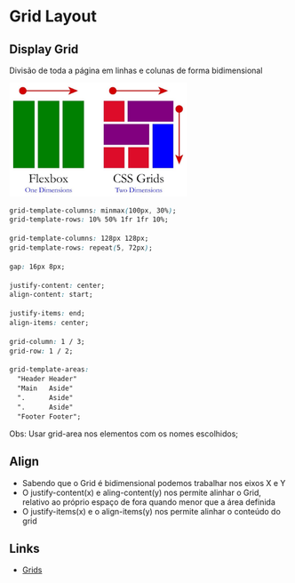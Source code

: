 # Grid Layout

## Display Grid

Divisão de toda a página em linhas e colunas de forma bidimensional

<!-- ![flex vs grid](./images/flex-vs-grid.jpg) -->
<img src="./images/flex-vs-grid.jpg" alt="flex vs grid" width="320">


```css
grid-template-columns: minmax(100px, 30%);
grid-template-rows: 10% 50% 1fr 1fr 10%;

grid-template-columns: 128px 128px;
grid-template-rows: repeat(5, 72px);

gap: 16px 8px;

justify-content: center;
align-content: start;

justify-items: end;
align-items: center;

grid-column: 1 / 3;
grid-row: 1 / 2;

grid-template-areas:
  "Header Header"
  "Main   Aside"
  ".      Aside"
  ".      Aside"
  "Footer Footer";
```

Obs: Usar grid-area nos elementos com os nomes escolhidos;

## Align

- Sabendo que o Grid é bidimensional podemos trabalhar nos eixos X e Y
- O justify-content(x) e aling-content(y) nos permite alinhar o Grid, relativo ao próprio espaço de fora quando menor que a área definida
- O justify-items(x) e o align-items(y) nos permite alinhar o conteúdo do grid

## Links

- [Grids](https://developer.mozilla.org/en-US/docs/Learn/CSS/CSS_layout/Grids)
